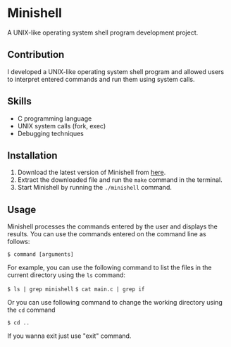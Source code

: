 # Minishell

A UNIX-like operating system shell program development project.

## Contribution

I developed a UNIX-like operating system shell program and allowed users to interpret entered
commands and run them using system calls.

## Skills

* C programming language
* UNIX system calls (fork, exec)
* Debugging techniques

## Installation

1. Download the latest version of Minishell from [here](https://github.com/kpaxlive/Minishell).
2. Extract the downloaded file and run the `make` command in the terminal.
3. Start Minishell by running the `./minishell` command.

## Usage

Minishell processes the commands entered by the user and displays the results. You can use the commands entered on the command line as follows:

`$ command [arguments]`

For example, you can use the following command to list the files in the current directory using the `ls` command:

`$ ls | grep minishell`
`$ cat main.c | grep if`

Or you can use following command to change the working directory using the `cd` command

`$ cd ..`

If you wanna exit just use "exit" command.
